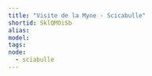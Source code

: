 ```yaml
---
title: "Visite de la Myne - Scicabulle"
shortid: SklQMOiSb
alias: 
model: 
tags: 
node: 
  - sciabulle
--- 
```

 